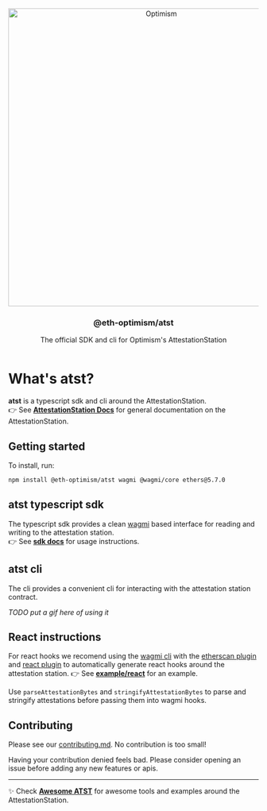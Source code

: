 <div align="center">
  <br />
  <br />
  <a href="https://optimism.io"><img alt="Optimism" src="https://raw.githubusercontent.com/ethereum-optimism/brand-kit/main/assets/svg/OPTIMISM-R.svg" width=600></a>
  <br />
  <h3>@eth-optimism/atst</h3> The official SDK and cli for Optimism's AttestationStation
  <br />
</div>

<p align="center">

<p>
<a href="https://www.npmjs.com/package/@eth-optimism/atst" target="\_parent">
<img alt="" src="https://img.shields.io/npm/dm/@eth-optimism/atst.svg" />
</a>

# What's atst?

**atst** is a typescript sdk and cli around the AttestationStation.<br />
👉 See [**AttestationStation Docs**](https://community.optimism.io/docs/governance/attestation-station/) for general documentation on the AttestationStation. 
  
## Getting started

To install, run:

```bash
npm install @eth-optimism/atst wagmi @wagmi/core ethers@5.7.0
```

## atst typescript sdk

The typescript sdk provides a clean [wagmi](https://wagmi.sh/) based interface for reading and writing to the attestation station.<br />
👉 See [**sdk docs**]() for usage instructions.

## atst cli

The cli provides a convenient cli for interacting with the attestation station contract.

_TODO put a gif here of using it_

## React instructions

For react hooks we recomend using the [wagmi cli](https://wagmi.sh/cli/getting-started) with the [etherscan plugin](https://wagmi.sh/cli/plugins/etherscan) and [react plugin](https://wagmi.sh/cli/plugins/react) to automatically generate react hooks around the attestation station.
👉 See [**example/react**](http://todo.todo.todo) for an example.

Use `parseAttestationBytes` and `stringifyAttestationBytes` to parse and stringify attestations before passing them into wagmi hooks.

## Contributing

Please see our [contributing.md](/docs/contributing.md). No contribution is too small!

Having your contribution denied feels bad. Please consider opening an issue before adding any new features or apis.

---
  
✨ Check [**Awesome ATST**](https://todo.todo.todo) for awesome tools and examples around the AttestationStation.
